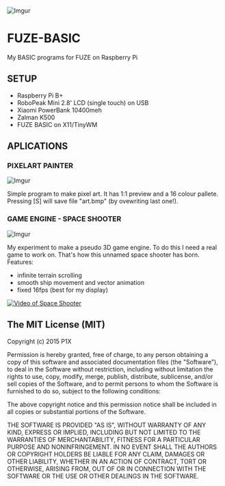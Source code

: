 ![Imgur](http://i.imgur.com/J7CFsEA.jpg)
# FUZE-BASIC
My BASIC programs for FUZE on Raspberry Pi

## SETUP
- Raspberry Pi B+
- RoboPeak Mini 2.8' LCD (single touch) on USB
- Xiaomi PowerBank 10400meh
- Zalman K500
- FUZE BASIC on X11/TinyWM

## APLICATIONS

### PIXELART PAINTER
![Imgur](http://i.imgur.com/vsCekOP.jpg)

Simple program to make pixel art. It has 1:1 preview and a 16 colour pallete. Pressing [S] will save file "art.bmp" (by ovewriting last one!).

### GAME ENGINE - SPACE SHOOTER
![Imgur](http://i.imgur.com/L9uO1tP.jpg)

My experiment to make a pseudo 3D game engine. To do this I need a real game to work on. That's how this unnamed space shooter has born.
Features:
- infinite terrain scrolling
- smooth ship movement and vector animation
- fixed 16fps (best for my display)

[![Video of Space Shooter](http://img.youtube.com/vi/Y27DhsvdfUQ/0.jpg)](http://www.youtube.com/watch?v=T-Y27DhsvdfUQ)


## The MIT License (MIT)
Copyright (c) 2015 P1X

Permission is hereby granted, free of charge, to any person obtaining a copy of this software and associated documentation files (the "Software"), to deal in the Software without restriction, including without limitation the rights to use, copy, modify, merge, publish, distribute, sublicense, and/or sell copies of the Software, and to permit persons to whom the Software is furnished to do so, subject to the following conditions:

The above copyright notice and this permission notice shall be included in all copies or substantial portions of the Software.

THE SOFTWARE IS PROVIDED "AS IS", WITHOUT WARRANTY OF ANY KIND, EXPRESS OR IMPLIED, INCLUDING BUT NOT LIMITED TO THE WARRANTIES OF MERCHANTABILITY, FITNESS FOR A PARTICULAR PURPOSE AND NONINFRINGEMENT. IN NO EVENT SHALL THE AUTHORS OR COPYRIGHT HOLDERS BE LIABLE FOR ANY CLAIM, DAMAGES OR OTHER LIABILITY, WHETHER IN AN ACTION OF CONTRACT, TORT OR OTHERWISE, ARISING FROM, OUT OF OR IN CONNECTION WITH THE SOFTWARE OR THE USE OR OTHER DEALINGS IN THE SOFTWARE.
